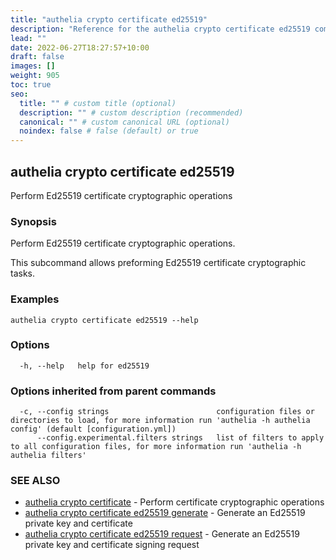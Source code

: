 ```yaml
---
title: "authelia crypto certificate ed25519"
description: "Reference for the authelia crypto certificate ed25519 command."
lead: ""
date: 2022-06-27T18:27:57+10:00
draft: false
images: []
weight: 905
toc: true
seo:
  title: "" # custom title (optional)
  description: "" # custom description (recommended)
  canonical: "" # custom canonical URL (optional)
  noindex: false # false (default) or true
---
```


## authelia crypto certificate ed25519

Perform Ed25519 certificate cryptographic operations

### Synopsis

Perform Ed25519 certificate cryptographic operations.

This subcommand allows preforming Ed25519 certificate cryptographic tasks.

### Examples

```
authelia crypto certificate ed25519 --help
```

### Options

```
  -h, --help   help for ed25519
```

### Options inherited from parent commands

```
  -c, --config strings                        configuration files or directories to load, for more information run 'authelia -h authelia config' (default [configuration.yml])
      --config.experimental.filters strings   list of filters to apply to all configuration files, for more information run 'authelia -h authelia filters'
```

### SEE ALSO

* [authelia crypto certificate](authelia_crypto_certificate.md)	 - Perform certificate cryptographic operations
* [authelia crypto certificate ed25519 generate](authelia_crypto_certificate_ed25519_generate.md)	 - Generate an Ed25519 private key and certificate
* [authelia crypto certificate ed25519 request](authelia_crypto_certificate_ed25519_request.md)	 - Generate an Ed25519 private key and certificate signing request

